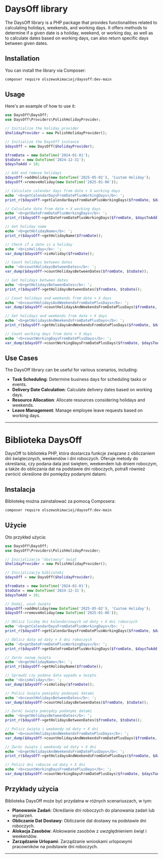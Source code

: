 # DaysOff library

The DaysOff library is a PHP package that provides functionalities related to calculating holidays, weekends, and working days. It offers methods to determine if a given date is a holiday, weekend, or working day, as well as to calculate dates based on working days, can also return specific days between given dates.

## Installation

You can install the library via Composer:

```bash
composer require olszewskimaciej/daysoff:dev-main
```

## Usage

Here's an example of how to use it:

```php
use DaysOff\DaysOff;
use DaysOff\Providers\PolishHolidayProvider;

// Initialize the holiday provider
$holidayProvider = new PolishHolidayProvider();

// Initialize the DaysOff instance
$daysOff = new DaysOff($holidayProvider);

$fromDate = new DateTime('2024-01-01');
$toDate = new DateTime('2024-12-31');
$daysToAdd = 10;

// Add and remove holidays
$daysOff->addHoliday(new DateTime('2025-05-02'), 'Custom Holiday');
$daysOff->removeHoliday(new DateTime('2025-01-06'));

// Calculate calendar days from date + X working days
echo '<b>getCalendarDaysFromDatePlusWorkingDays</b>: ';
print_r($daysOff->getCalendarDaysFromDatePlusWorkingDays($fromDate, $daysToAdd));

// Calculate date from date + X working days
echo '<b>getDateFromDatePlusWorkingDays</b>: ';
print_r($daysOff->getDateFromDatePlusWorkingDays($fromDate, $daysToAdd));

// Get holiday name
echo '<b>getHolidayName</b>: ';
print_r($daysOff->getHolidayName($fromDate));

// Check if a date is a holiday
echo '<b>isHoliday</b>: ';
var_dump($daysOff->isHoliday($fromDate));

// Count holidays between dates
echo '<b>countHolidaysBetweenDates</b>: ';
var_dump($daysOff->countHolidaysBetweenDates($fromDate, $toDate));

// Get holidays between dates
echo '<b>getHolidaysBetweenDates</b>: ';
print_r($daysOff->getHolidaysBetweenDates($fromDate, $toDate));

// Count holidays and weekends from date + X days
echo '<b>countHolidaysAndWeekendsFromDatePlusDays</b>: ';
var_dump($daysOff->countHolidaysAndWeekendsFromDatePlusDays($fromDate, $daysToAdd));

// Get holidays and weekends from date + X days
echo '<b>getHolidaysAndWeekendsFromDatePlusDays</b>: ';
print_r($daysOff->getHolidaysAndWeekendsFromDatePlusDays($fromDate, $daysToAdd));

// Count working days from date + X days
echo '<b>countWorkingDaysFromDatePlusDays</b>: ';
var_dump($daysOff->countWorkingDaysFromDatePlusDays($fromDate, $daysToAdd));
```

## Use Cases

The DaysOff library can be useful for various scenarios, including:

- **Task Scheduling**: Determine business days for scheduling tasks or events.
- **Delivery Date Calculation**: Calculate delivery dates based on working days.
- **Resource Allocation**: Allocate resources considering holidays and weekends.
- **Leave Management**: Manage employee leave requests based on working days.

---

# Biblioteka DaysOff

DaysOff to biblioteka PHP, która dostarcza funkcje związane z obliczaniem dni świątecznych, weekendów i dni roboczych. Oferuje metody do określania, czy podana data jest świętem, weekendem lub dniem roboczym, a także do obliczania dat na podstawie dni roboczych, potrafi również zwrócić określone dni pomiędzy podanymi datami.

## Instalacja

Bibliotekę można zainstalować za pomocą Composera:

```bash
composer require olszewskimaciej/daysoff:dev-main
```

## Użycie

Oto przykład użycia:

```php
use DaysOff\DaysOff;
use DaysOff\Providers\PolishHolidayProvider;

// Inicjalizacja "dostawcy" świąt
$holidayProvider = new PolishHolidayProvider();

// Inicjalizacja biblioteki
$daysOff = new DaysOff($holidayProvider);

$fromDate = new DateTime('2024-01-01');
$toDate = new DateTime('2024-12-31');
$daysToAdd = 10;

// Dodaj, usuń święto
$daysOff->addHoliday(new DateTime('2025-05-02'), 'Custom Holiday');
$daysOff->removeHoliday(new DateTime('2025-01-06'));

// Oblicz liczbę dni kalendarzowych od daty + X dni roboczych
echo '<b>getCalendarDaysFromDatePlusWorkingDays</b>: ';
print_r($daysOff->getCalendarDaysFromDatePlusWorkingDays($fromDate, $daysToAdd));

// Oblicz datę od daty + X dni roboczych
echo '<b>getDateFromDatePlusWorkingDays</b>: ';
print_r($daysOff->getDateFromDatePlusWorkingDays($fromDate, $daysToAdd));

// Zwróc nazwę święta
echo '<b>getHolidayName</b>: ';
print_r($daysOff->getHolidayName($fromDate));

// Sprawdź czy podana data wypada w święto
echo '<b>isHoliday</b>: ';
var_dump($daysOff->isHoliday($fromDate));

// Policz święta pomiędzy podanymi datami
echo '<b>countHolidaysBetweenDates</b>: ';
var_dump($daysOff->countHolidaysBetweenDates($fromDate, $toDate));

// Zwróć święta pomiędzy podanymi datami
echo '<b>getHolidaysBetweenDates</b>: ';
print_r($daysOff->getHolidaysBetweenDates($fromDate, $toDate));

// Policz święta i weekendy od daty + X dni
echo '<b>countHolidaysAndWeekendsFromDatePlusDays</b>: ';
var_dump($daysOff->countHolidaysAndWeekendsFromDatePlusDays($fromDate, $daysToAdd));

// Zwróc święta i weekendy od daty + X dni
echo '<b>getHolidaysAndWeekendsFromDatePlusDays</b>: ';
print_r($daysOff->getHolidaysAndWeekendsFromDatePlusDays($fromDate, $daysToAdd));

// Policz dni robocze od daty + X dni
echo '<b>countWorkingDaysFromDatePlusDays</b>: ';
var_dump($daysOff->countWorkingDaysFromDatePlusDays($fromDate, $daysToAdd));
```

## Przykłady użycia

Biblioteka DaysOff może być przydatna w różnych scenariuszach, w tym:

- **Planowanie Zadań**: Określanie dni roboczych do planowania zadań lub wydarzeń.
- **Obliczanie Dat Dostawy**: Obliczanie dat dostawy na podstawie dni roboczych.
- **Alokacja Zasobów**: Alokowanie zasobów z uwzględnieniem świąt i weekendów.
- **Zarządzanie Urlopami**: Zarządzanie wnioskami urlopowymi pracowników na podstawie dni roboczych.

---
